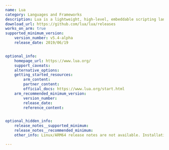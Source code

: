 ```yaml
---
name: Lua
category: Languages and Frameworks
description: Lua is a lightweight, high-level, embeddable scripting language designed for flexibility and efficiency.
download_url: https://github.com/lua/lua/releases
works_on_arm: true
supported_minimum_version:
    version_number: v5.4-alpha
    release_date: 2019/06/19


optional_info:
    homepage_url: https://www.lua.org/
    support_caveats:
    alternative_options:
    getting_started_resources:
        arm_content:
        partner_content:
        official_docs: https://www.lua.org/start.html
    arm_recommended_minimum_version:
        version_number:
        release_date:
        reference_content:


optional_hidden_info:
    release_notes__supported_minimum:
    release_notes__recommended_minimum:
    other_info: Linux/ARM64 release notes are not available. Installation and testing are done via the [tar archive](https://github.com/lua/lua/releases/tag/v5.4-alpha).

---
```



